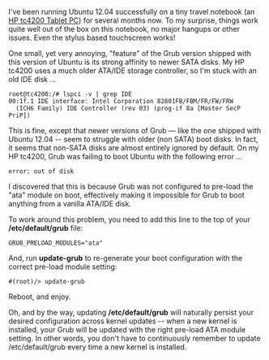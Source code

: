 I've been running Ubuntu 12.04 successfully on a tiny travel notebook (an [HP tc4200 Tablet PC](http://h18000.www1.hp.com/products/quickspecs/12138_na/12138_na.HTML)) for several months now.  To my surprise, things work quite well out of the box on this notebook, no major hangups or other issues.  Even the stylus based touchscreen works!

One small, yet very annoying, "feature" of the Grub version shipped with this version of Ubuntu is its strong affinity to newer SATA disks.  My HP tc4200 uses a much older ATA/IDE storage controller, so I'm stuck with an old IDE disk ...

```
root@tc4200:/# lspci -v | grep IDE
00:1f.1 IDE interface: Intel Corporation 82801FB/FBM/FR/FW/FRW
  (ICH6 Family) IDE Controller (rev 03) (prog-if 8a [Master SecP PriP])
```

This is fine, except that newer versions of Grub &mdash; like the one shipped with Ubuntu 12.04 -- seem to struggle with older (non SATA) boot disks.  In fact, it seems that non-SATA disks are almost entirely ignored by default.  On my HP tc4200, Grub was failing to boot Ubuntu with the following error ...

```
error: out of disk
```

I discovered that this is because Grub was not configured to pre-load the "ata" module on boot, effectively making it impossible for Grub to boot anything from a vanilla ATA/IDE disk.

To work around this problem, you need to add this line to the top of your **/etc/default/grub** file:

```
GRUB_PRELOAD_MODULES="ata"
```

And, run **update-grub** to re-generate your boot configuration with the correct pre-load module setting:

```
#(root)/> update-grub
```

Reboot, and enjoy.

Oh, and by the way, updating **/etc/default/grub** will naturally persist your desired configuration across kernel updates -- when a new kernel is installed, your Grub will be updated with the right pre-load ATA module setting.  In other words, you don't have to continuously remember to update /etc/default/grub every time a new kernel is installed.